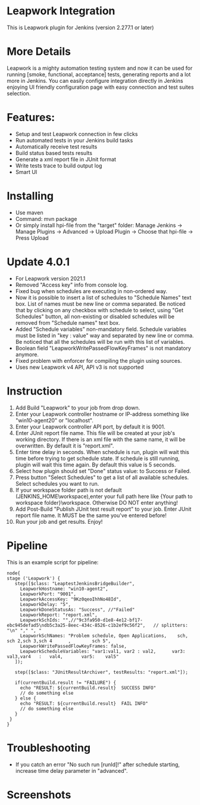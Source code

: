 # Leapwork Integration
This is Leapwork plugin for Jenkins (version 2.277.1 or later)

# More Details
Leapwork is a mighty automation testing system and now it can be used for running [smoke, functional, acceptance] tests, generating reports and a lot more in Jenkins. You can easily configure integration directly in Jenkins enjoying UI friendly configuration page with easy connection and test suites selection.

# Features:
 - Setup and test Leapwork connection in few clicks
 - Run automated tests in your Jenkins build tasks
 - Automatically receive test results
 - Build status based tests results
 - Generate a xml report file in JUnit format
 - Write tests trace to build output log
 - Smart UI
 
# Installing
- Use maven 
- Command: mvn package 
- Or simply install hpi-file from the "target" folder: Manage Jenkins -> Manage Plugins -> Advanced -> Upload Plugin -> Choose that hpi-file -> Press Upload

# Update 4.0.1
- For Leapwork version 2021.1
- Removed "Access key" info from console log.
- Fixed bug when schedules are executing in non-ordered way.
- Now it is possible to insert a list of schedules to "Schedule Names" text box. List of names must be new line or comma separated.
Be noticed that by clicking on any checkbox with schedule to select, using "Get Schedules" button, all non-existing or disabled schedules will be removed from "Schedule names" text box.
- Added "Schedule variables" non-mandatory field. Schedule variables must be listed in "key : value" way and separated by new line or comma.
Be noticed that all the schedules will be run with this list of variables.
- Boolean field "LeapworkWritePassedFlowKeyFrames" is not mandatory anymore.
- Fixed problem with enforcer for compiling the plugin using sources.
- Uses new Leapwork v4 API, API v3 is not supported

# Instruction
1. Add Build "Leapwork" to your job from drop down.
2. Enter your Leapwork controller hostname or IP-address something like "win10-agent20" or "localhost".
3. Enter your Leapwork controller API port, by default it is 9001.
4. Enter JUnit report file name. This file will be created at your job's working directory. If there is an xml file with the same name, it will be overwritten. By default it is "report.xml".
5. Enter time delay in seconds. When schedule is run, plugin will wait this time before trying to get schedule state. If schedule is still running, plugin will wait this time again. By default this value is 5 seconds.
6. Select how plugin should set "Done" status value: to Success or Failed.
7. Press button "Select Schedules" to get a list of all available schedules. Select schedules you want to run.
8. If your workspace folder path is not default (JENKINS_HOME\workspace),enter your full path here like {Your path to workspace folder}\workspace. Otherwise DO NOT enter anything!
9. Add Post-Build "Publish JUnit test result report" to your job. Enter JUnit report file name. It MUST be the same you've entered before!
10. Run your job and get results. Enjoy!

# Pipeline
This is an example script for pipeline:
 ```
node{
 stage ('Leapwork') {
    step([$class: "LeaptestJenkinsBridgeBuilder",
      LeapworkHostname: "win10-agent2",
      LeapworkPort: "9001",
      LeapworkAccessKey: "9Kz0qeoIhhNo48Id",
      LeapworkDelay: "5",
      LeapworkDoneStatusAs: "Success", //"Failed"
      LeapworkReport: "report.xml",
      LeapworkSchIds: "",//"9c3fa950-d1e8-4e12-bf17-ebc945defad5\ndb5c3a25-8eec-434c-8526-c1b2ef9c56f2",   // splitters: "\n" "," ", "
      LeapworkSchNames: "Problem schedule, Open Applications,    sch, sch 2,sch 3,sch 4      ,        sch 5",
      LeapworkWritePassedFlowKeyFrames: false,
      LeapworkScheduleVariables: "var1:val1, var2 : val2,      var3: val3,var4   :   val4,       var5:    val5"
    ]);

    step([$class: "JUnitResultArchiver", testResults: "report.xml"]);

    if(currentBuild.result != "FAILURE") {
      echo "RESULT: ${currentBuild.result}  SUCCESS INFO"
      // do something else
    } else {
      echo "RESULT: ${currentBuild.result}  FAIL INFO"
      // do something else
    }
  }
 }
```

# Troubleshooting
- If you catch an error "No such run [runId]!" after schedule starting, increase time delay parameter in "advanced".

# Screenshots
